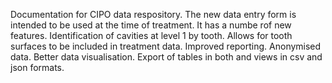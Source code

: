 Documentation for CIPO data respository.
The new data entry form is intended to be used at the time of treatment. It has a numbe rof new features.
Identification of cavities at level 1 by tooth.
Allows for tooth surfaces to be included in treatment data.
Improved reporting.
Anonymised data.
Better data visualisation.
Export of tables in both and views in csv and json formats.
